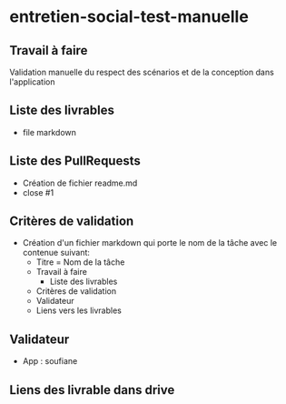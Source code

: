 # entretien-social-test-manuelle
## Travail à faire 
Validation manuelle du respect des scénarios et de la conception dans l'application
## Liste des livrables 
- file markdown 
## Liste des PullRequests
- Création de fichier readme.md
- close #1
## Critères de validation
- Création d'un fichier markdown qui porte le nom de la tâche avec le contenue suivant:
    - Titre = Nom de la tâche
    - Travail à faire
      - Liste des livrables 
    - Critères de validation
    - Validateur 
    - Liens vers les livrables

## Validateur 
- App : soufiane  
## Liens des livrable dans drive
